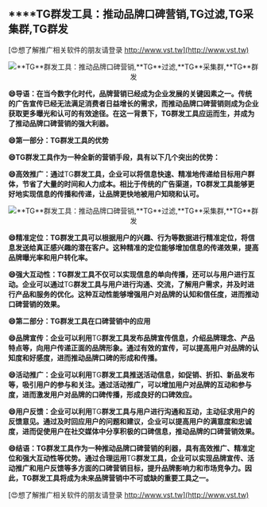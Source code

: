 ## ****TG**群发工具：推动品牌口碑营销,**TG**过滤,**TG**采集群,**TG**群发**

[😍想了解推广相关软件的朋友请登录 http://www.vst.tw](http://www.vst.tw)

 <center><img src="https://vst.tw/MP4/tuiguang/png/6.png" alt="**TG**群发工具：推动品牌口碑营销,**TG**过滤,**TG**采集群,**TG**群发"></center>

**😄导语：在当今数字化时代，品牌营销已经成为企业发展的关键因素之一。传统的广告宣传已经无法满足消费者日益增长的需求，而推动品牌口碑营销则成为企业获取更多曝光和认可的有效途径。在这一背景下，**TG**群发工具应运而生，并成为了推动品牌口碑营销的强大利器。**

**😄第一部分：**TG**群发工具的优势**

**😄**TG**群发工具作为一种全新的营销手段，具有以下几个突出的优势：**

**😄高效推广：通过**TG**群发工具，企业可以将信息快速、精准地传递给目标用户群体，节省了大量的时间和人力成本。相比于传统的广告渠道，**TG**群发工具能够更好地实现信息的传播和传递，让品牌更快地被用户知晓和认可。**

 <center><img src="https://vst.tw/MP4/tuiguang/png/0.png" alt="**TG**群发工具：推动品牌口碑营销,**TG**过滤,**TG**采集群,**TG**群发"></center>

**😄精准定位：**TG**群发工具可以根据用户的兴趣、行为等数据进行精准定位，将信息发送给真正感兴趣的潜在客户。这种精准的定位能够增加信息的传递效果，提高品牌曝光率和用户转化率。**

**😄强大互动性：**TG**群发工具不仅可以实现信息的单向传播，还可以与用户进行互动。企业可以通过**TG**群发工具与用户进行沟通、交流，了解用户需求，并及时进行产品和服务的优化。这种互动性能够增强用户对品牌的认知和信任度，进而推动口碑营销的效果。**

**😄第二部分：**TG**群发工具在口碑营销中的应用**

**😄品牌宣传：企业可以利用**TG**群发工具发布品牌宣传信息，介绍品牌理念、产品特点等，向用户传递正面的品牌形象。通过有效的宣传，可以提高用户对品牌的认知度和好感度，进而推动品牌口碑的形成和传播。**

**😄活动推广：企业可以利用**TG**群发工具推送活动信息，如促销、折扣、新品发布等，吸引用户的参与和关注。通过活动推广，可以增加用户对品牌的互动和参与度，进而激发用户对品牌的口碑传播，形成良好的口碑效应。**

**😄用户反馈：企业可以利用**TG**群发工具与用户进行沟通和互动，主动征求用户的反馈意见。通过及时回应用户的问题和建议，企业可以提高用户的满意度和忠诚度，进而促使用户在社交媒体中分享积极的口碑信息，推动品牌的口碑营销效果。**

**😄结语：**TG**群发工具作为一种推动品牌口碑营销的利器，具有高效推广、精准定位和强大互动性等优势。通过合理运用**TG**群发工具，企业可以实现品牌宣传、活动推广和用户反馈等多方面的口碑营销目标，提升品牌影响力和市场竞争力。因此，**TG**群发工具将成为未来品牌营销中不可或缺的重要工具之一。**

[😍想了解推广相关软件的朋友请登录 http://www.vst.tw](http://www.vst.tw)



